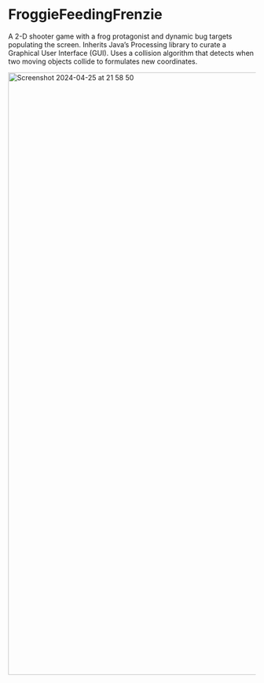 # FroggieFeedingFrenzie
A 2-D shooter game with a frog protagonist and dynamic bug targets populating the screen.
Inherits Java’s Processing library to curate a Graphical User Interface (GUI).
Uses a collision algorithm that detects when two moving objects collide to formulates new coordinates.

<img width="1225" alt="Screenshot 2024-04-25 at 21 58 50" src="https://github.com/shourya-gpt/FroggieFeedingFrenzie/assets/106432428/6937bc25-2f9a-4009-8694-28eff2f20ce4">
